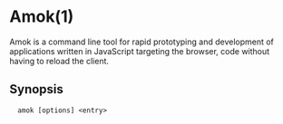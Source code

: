 # Amok(1)
Amok is a command line tool for rapid prototyping and development of applications
written in JavaScript targeting the browser, code without having to reload the client.

## Synopsis
```
  amok [options] <entry>
```
